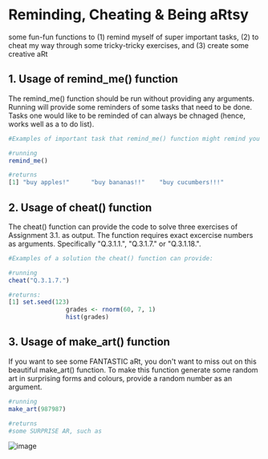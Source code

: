 # Reminding, Cheating & Being aRtsy 
some fun-fun functions to (1) remind myself of super important tasks, (2) to cheat my way through some tricky-tricky exercises, and (3) create some creative aRt 

## 1. Usage of remind_me() function
The remind_me() function should be run without providing any arguments. Running will provide some reminders of some tasks that need to be done. Tasks one would like to be reminded of can always be chnaged (hence, works well as a to do list).

``` r
#Examples of important task that remind_me() function might remind you of:

#running
remind_me()

#returns 
[1] "buy apples!"      "buy bananas!!"    "buy cucumbers!!!"
```

## 2. Usage of cheat() function
The cheat() function can provide the code to solve three exercises of Assignment 3.1. as output. The function requires exact excercise numbers as arguments. Specifically "Q.3.1.1.", "Q.3.1.7." or "Q.3.1.18.". 

``` r
#Examples of a solution the cheat() function can provide:

#running
cheat("Q.3.1.7.")

#returns: 
[1] set.seed(123)
                grades <- rnorm(60, 7, 1) 
                hist(grades)
```

## 3. Usage of make_art() function 
If you want to see some FANTASTIC aRt, you don't want to miss out on this beautiful make_art() function. To make this function generate some random art in surprising forms and colours, provide a random number as an argument. 

``` r
#running 
make_art(987987)

#returns 
#some SURPRISE AR, such as

```
![image](https://user-images.githubusercontent.com/123645408/215103528-e72aeff8-5bcc-47fe-9378-490aa0d10b3c.png)

